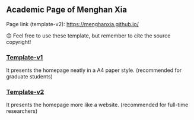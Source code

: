 ## Academic Page of Menghan Xia

Page link (template-v2): https://menghanxia.github.io/

:blush: Feel free to use these template, but remember to cite the source copyright!

### [Template-v1](old_template/index.html)

It presents the homepage neatly in a A4 paper style. (recommended for graduate students)

### [Template-v2](./index.html)

It presents the homepage more like a website. (recommended for full-time researchers)
